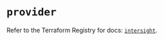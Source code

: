 # `provider`

Refer to the Terraform Registry for docs: [`intersight`](https://registry.terraform.io/providers/ciscodevnet/intersight/1.0.71/docs).
